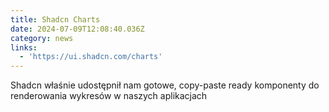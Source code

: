 ```yaml
---
title: Shadcn Charts
date: 2024-07-09T12:08:40.036Z
category: news
links:
  - 'https://ui.shadcn.com/charts'
---
```


Shadcn właśnie udostępnił nam gotowe, copy-paste ready komponenty do renderowania wykresów w naszych aplikacjach

